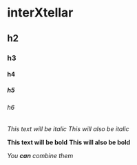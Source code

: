 # interXtellar

## h2
### h3
#### h4
##### h5
###### h6

*This text will be italic*
_This will also be italic_

**This text will be bold**
__This will also be bold__

_You **can** combine them_
